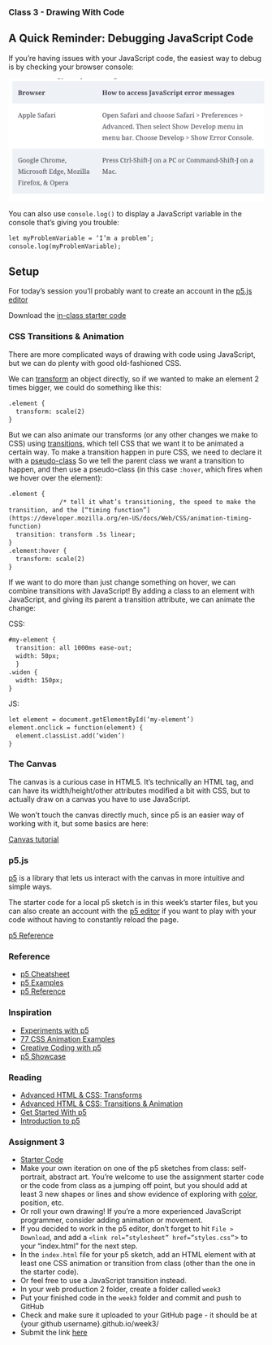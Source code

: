 ### Class 3 - Drawing With Code

## A Quick Reminder: Debugging JavaScript Code

If you’re having issues with your JavaScript code, the easiest way to debug is by checking your browser console:

![how to open the browser console](img/debugging_javascript.png)

You can also use `console.log()` to display a JavaScript variable in the console that’s giving you trouble:

```
let myProblemVariable = ‘I’m a problem’;
console.log(myProblemVariable);
```


## Setup


For today’s session you’ll probably want to create an account in the [p5.js editor](https://editor.p5js.org/)

Download the [in-class starter code](https://drive.google.com/file/d/1TN10wGo4SvKRXoPRQgpGS5v_cjTP5fZH/view?usp=sharing)




### CSS Transitions & Animation

There are more complicated ways of drawing with code using JavaScript, but we can do plenty with good old-fashioned CSS.

We can [transform](https://css-tricks.com/almanac/properties/t/transform/) an object directly, so if we wanted to make an element 2 times bigger, we could do something like this:

```
.element {
  transform: scale(2)
}
```

But we can also animate our transforms (or any other changes we make to CSS) using [transitions](https://css-tricks.com/almanac/properties/t/transition/), which tell CSS that we want it to be animated a certain way. To make a transition happen in pure CSS, we need to declare it with a [pseudo-class](https://developer.mozilla.org/en-US/docs/Web/CSS/Pseudo-classes)
So we tell the parent class we want a transition to happen, and then use a pseudo-class (in this case `:hover`, which fires when we hover over the element):

```
.element {
              /* tell it what’s transitioning, the speed to make the transition, and the [“timing function”](https://developer.mozilla.org/en-US/docs/Web/CSS/animation-timing-function)
  transition: transform .5s linear; 
}
.element:hover {
  transform: scale(2)
}
```

If we want to do more than just change something on hover, we can combine transitions with JavaScript! By adding a class to an element with JavaScript, and giving its parent a transition attribute, we can animate the change:



CSS:
```
#my-element {
  transition: all 1000ms ease-out;
  width: 50px;
  }
.widen {
  width: 150px;
}
```

JS:
```
let element = document.getElementById(‘my-element’)
element.onclick = function(element) {
  element.classList.add(‘widen’)
}
```



### The Canvas

The canvas is a curious case in HTML5. It’s technically an HTML tag, and can have its width/height/other attributes modified a bit with CSS, but to actually draw on a canvas you have to use JavaScript.

We won’t touch the canvas directly much, since p5 is an easier way of working with it, but some basics are here:

[Canvas tutorial](https://developer.mozilla.org/en-US/docs/Web/API/Canvas_API/Tutorial)

### p5.js

[p5](https://p5js.org/) is a library that lets us interact with the canvas in more intuitive and simple ways.

The starter code for a local p5 sketch is in this week’s starter files, but you can also create an account with the [p5 editor](https://editor.p5js.org/) if you want to play with your code without having to constantly reload the page.

[p5 Reference](https://p5js.org/reference/)

### Reference
- [p5 Cheatsheet](https://bmoren.github.io/p5js-cheat-sheet/)
- [p5 Examples](https://p5js.org/examples/)
- [p5 Reference](https://p5js.org/reference/)


### Inspiration
- [Experiments with p5](https://purin.co/Experiments-with-P5-js)
- [77 CSS Animation Examples](https://freefrontend.com/css-animation-examples/)
- [Creative Coding with p5](https://www.codecademy.com/resources/blog/creative-coding-p5js-examples/)
- [p5 Showcase](https://showcase.p5js.org/#/2020-All)


### Reading

- [Advanced HTML & CSS: Transforms](https://learn.shayhowe.com/advanced-html-css/css-transforms/)
- [Advanced HTML & CSS: Transitions & Animation](https://learn.shayhowe.com/advanced-html-css/transitions-animations/)
- [Get Started With p5](https://p5js.org/get-started/)
- [Introduction to p5](https://medium.com/comsystoreply/introduction-to-p5-js-9a7da09f20aa)

### Assignment 3

- [Starter Code](https://drive.google.com/file/d/1wXe27STsQUWOGwpawArC-CCaelwgfgEl/view?usp=sharing)
- Make your own iteration on one of the p5 sketches from class: self-portrait, abstract art. You’re welcome to use the assignment starter code or the code from class as a jumping off point, but you should add at least 3 new shapes or lines and show evidence of exploring with [color](https://www.w3schools.com/colors/colors_names.asp), position, etc.
- Or roll your own drawing! If you’re a more experienced JavaScript programmer, consider adding animation or movement.
- If you decided to work in the p5 editor, don’t forget to hit `File > Download`, and add a `<link rel=”stylesheet” href=”styles.css”`> to your “index.html” for the next step.
- In the `index.html` file for your p5 sketch, add an HTML element with at least one CSS animation or transition from class (other than the one in the starter code).
- Or feel free to use a JavaScript transition instead.
- In your web production 2 folder, create a folder called `week3`
- Put your finished code in the `week3` folder and commit and push to GitHub
- Check and make sure it uploaded to your GitHub page - it should be at {your github username}.github.io/week3/
- Submit the link [here](https://docs.google.com/forms/d/e/1FAIpQLScJ_hzjToD08UX5Py2QP4t8VhiKaIAHZNn6dQVUQbSerfHgrA/viewform?usp=sf_link)

